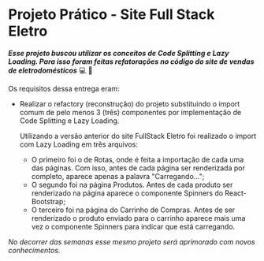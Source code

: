 # Projeto Prático - Site Full Stack Eletro


 
**_Esse projeto buscou utilizar os conceitos de Code Splitting e Lazy Loading. Para isso foram feitas refatorações no código do site de vendas de eletrodomésticos_** :computer: :rocket:


Os requisitos dessa entrega eram:

- Realizar o refactory (reconstrução) do projeto substituindo o import comum de pelo menos 3 (três) componentes por implementação de Code Splitting e Lazy Loading. 
       <p>Utilizando a versão anterior do site FullStack Eletro foi realizado o import com Lazy Loading em três arquivos:<p>
        <ul>
            <li>O primeiro foi o de Rotas, onde é feita a importação de cada uma das páginas. Com isso, antes de cada página ser renderizada por completo, aparece apenas a palavra "Carregando...";</li>
            <li>O segundo foi na página Produtos. Antes de cada produto ser renderizado na página aparece o componente Spinners do React-Bootstrap;</li>
            <li>O terceiro foi na página do Carrinho de Compras. Antes de ser renderizado o produto enviado para o carrinho aparece mais uma vez o componente Spinners para indicar que está carregando.</li>
        </ul>



_No decorrer das semanas esse mesmo projeto será aprimorado com novos conhecimentos._
